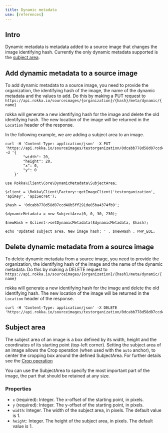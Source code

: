 ```yaml
---
title: Dynamic metadata
use: [references]
---
```


## Intro

Dynamic metadata is metadata added to a source image that changes the image identifying hash. Currently the only dynamic metadata supported is the [subject area](#subject-area).

## Add dynamic metadata to a source image

To add dynamic metadata to a source image, you need to provide the organization, the identifying hash of the image, the name of the dynamic metadata and the values to add. Do this by making a PUT request to `https://api.rokka.io/sourceimages/{organization}/{hash}/meta/dynamic/{name}`

rokka will generate a new identifying hash for the image and delete the old identifying hash. The new location of the image will be returned in the `Location` header of the response. 

In the following example, we are adding a subject area to an image.

```language-bash
curl -H 'Content-Type: application/json' -X PUT 'https://api.rokka.io/sourceimages/testorganization/0dcabb778d58d07ccd48b5ff291de05ba4374fb9/meta/dynamic/SubjectArea' -d '{
        "width": 20, 
        "height": 20, 
        "x": 0, 
        "y": 0
    }'
```


```language-php
use Rokka\Client\Core\DynamicMetadata\SubjectArea;

$client = \Rokka\Client\Factory::getImageClient('testorganization', 'apiKey', 'apiSecret');

$hash = '0dcabb778d58d07ccd48b5ff291de05ba4374fb9';

$dynamicMetadata = new SubjectArea(0, 0, 30, 230);

$newHash = $client->setDynamicMetadata($dynamicMetadata, $hash);

echo 'Updated subject area. New image hash: ' . $newHash . PHP_EOL;

```

## Delete dynamic metadata from a source image

To delete dynamic metadata from a source image, you need to provide the organization, the identifying hash of the image and the name of the dynamic metadata. Do this by making a DELETE request to `https://api.rokka.io/sourceimages/{organization}/{hash}/meta/dynamic/{name}`

rokka will generate a new identifying hash for the image and delete the old identifying hash. The new location of the image will be returned in the `Location` header of the response. 

```language-bash
curl -H 'Content-Type: application/json' -X DELETE 'https://api.rokka.io/sourceimages/testorganization/0dcabb778d58d07ccd48b5ff291de05ba4374fb9/meta/dynamic/SubjectArea'
```

## Subject area

The subject area of an image is a box defined by its width, height and the coordinates of its
starting point (top-left corner).
Setting the subject area of an image allows the Crop operation (when used with the `auto` anchor),
to center the cropping box around the defined SubjectArea.
For further details see the [Crop operation](../references/operations.html#crop) 
 
You can use the SubjectArea to specify the most important part of the image, the part that should be
retained at any size.

### Properties

- `x` (required): Integer. The x-offset of the starting point, in pixels.
- `y` (required): Integer. The y-offset of the starting point, in pixels.
- `width`: Integer. The width of the subject area, in pixels. The default value is 1.
- `height`: Integer. The height of the subject area, in pixels. The default value is 1.
